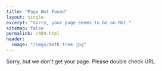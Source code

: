 ```yaml
---
title: "Page Not Found"
layout: single
excerpt: "Sorry, your page seems to be on Mar."
sitemap: false
permalink: /404.html
header:
  image: "/imgs/math_tree.jpg"
---
```


Sorry, but we don't get your page. Please double check URL.

<script type="text/javascript">
  var GOOG_FIXURL_LANG = 'en';
  var GOOG_FIXURL_SITE = '{{ site.url }}'
</script>
<script type="text/javascript"
  src="//linkhelp.clients.google.com/tbproxy/lh/wm/fixurl.js">
</script>